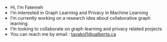 - Hi, I’m Fatemeh
- I’m interested in Graph Learning and Privacy in Machine Learning
- I’m currently working on a research idea about collaborative graph learning
- I’m looking to collaborate on graph learning and privacy related projects
- You can reach me by email : tavakol1@ualberta.ca

<!---
fatemetkl/fatemetkl is a ✨ special ✨ repository because its `README.md` (this file) appears on your GitHub profile.
You can click the Preview link to take a look at your changes.
--->
